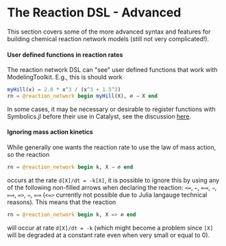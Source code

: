 # The Reaction DSL - Advanced

This section covers some of the more advanced syntax and features for building
chemical reaction network models (still not very complicated!).

#### User defined functions in reaction rates

The reaction network DSL can "see" user defined functions that work with
ModelingToolkit. E.g., this is should work

```julia
myHill(x) = 2.0 * x^3 / (x^3 + 1.5^3)
rn = @reaction_network begin myHill(X), ∅ → X end
```

In some cases, it may be necessary or desirable to register functions with
Symbolics.jl before their use in Catalyst, see the discussion
[here](https://symbolics.juliasymbolics.org/dev/manual/functions/).

#### Ignoring mass action kinetics

While generally one wants the reaction rate to use the law of mass action, so
the reaction

```julia
rn = @reaction_network begin k, X → ∅ end
```

occurs at the rate ``d[X]/dt = -k[X]``, it is possible to ignore this by using
any of the following non-filled arrows when declaring the reaction: `<=`, `⇐`, `⟽`,
`⇒`, `⟾`, `=>`, `⇔`, `⟺` (`<=>` currently not possible due to Julia langauge technical reasons). This means that the reaction

```julia
rn = @reaction_network begin k, X => ∅ end
```

will occur at rate ``d[X]/dt = -k`` (which might become a problem since ``[X]``
will be degraded at a constant rate even when very small or equal to 0).
